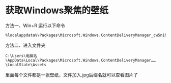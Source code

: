# 获取Windows聚焦的壁纸 

方法一、Win+R 运行以下命令
```
%localappdata%\Packages\Microsoft.Windows.ContentDeliveryManager_cw5n1h2txyewy\LocalState\Assets
```

方法二、进入文件夹
```
C:\Users\电脑名
\AppData\Local\Packages\Microsoft.Windows.ContentDeliveryManager……
\LocalState\Assets
```

里面每个文件都是一张壁纸，文件加入.jpg后缀名就可以查看图片了